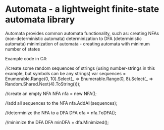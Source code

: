 # Automata - a lightweight finite-state automata library

Automata provides common automata functionality, such as:
  creating NFAs (non-deterministic automata)
  determinization to DFA (deterministic automata)
  minimization of automata - creating automata with minimum number of states

Example code in C#:

//create some random sequences of strings (using number-strings in this example, but symbols can be any strings)
var sequences = Enumerable.Range(0, 10).Select(_ => Enumerable.Range(0, 8).Select(_ => Random.Shared.Next(4).ToString())); 

//create an empty NFA
NFA nfa = new NFA();

//add all sequences to the NFA
nfa.AddAll(sequences);

//determinize the NFA to a DFA
DFA dfa = nfa.ToDFA();

//minimize the DFA
DFA minDFA = dfa.Minimized();
 
